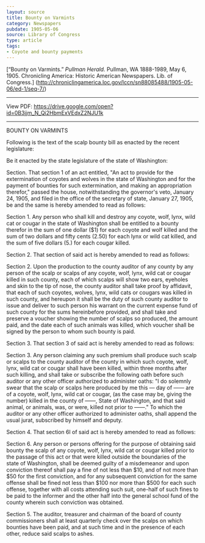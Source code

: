 ```yaml
---
layout: source
title: Bounty on Varmints
category: Newspapers
pubdate: 1905-05-06
source: Library of Congress
type: article
tags:
- Coyote and bounty payments
---
```


[“Bounty on Varmints.” *Pullman Herald.* Pullman, WA 1888-1989, May 6, 1905. Chronicling America: Historic American Newspapers. Lib. of Congress.] (http://chroniclingamerica.loc.gov/lccn/sn88085488/1905-05-06/ed-1/seq-7/)

***
View PDF: https://drive.google.com/open?id=0B3jjm_N_Qi2HbmExVEdxZ2NJU1k
***
BOUNTY ON VARMINTS

Following is the text of the scalp bounty bill as enacted by the recent legislature:

Be it enacted by the state legislature of the state of Washington:

Section. That section 1 of an act entitled, "An act to provide for the extermination of coyotes and wolves in the state of Washington and for the payment of bounties for such extermination, and making an appropriation therefor," passed the house, notwithstanding the governor's veto, January 24, 1905, and filed in the office of the secretary of state, January 27, 1905, be and the same is hereby amended to read as follows:

Section 1. Any person who shall kill and destroy any coyote, wolf, lynx, wild cat or cougar in the state of Washington shall be entitled to a bounty therefor in the sum of one dollar ($1) for each coyote and wolf killed and the sum of two dollars and fifty cents (2.50) for each lynx or wild cat killed, and the sum of five dollars (5.) for each cougar killed.

Section 2. That section of said act is hereby amended to read as follows:

Section 2. Upon the production to the county auditor of any county by any person of the scalp or scalps of any coyote, wolf, lynx, wild cat or cougar killed in such county, each of which scalps will show two ears, eyeholes and skin to the tip of nose, the county auditor shall take proof by affidavit, that each of such coyotes, wolves, lynx, wild cats or cougars was killed in such county, and hereupon it shall be the duty of such county auditor to issue and deliver to such person his warrant on the current expense fund of such county for the sums hereinbefore provided, and shall take and preserve a voucher showing the number of scalps so produced, the amount paid, and the date each of such animals was killed, which voucher shall be signed by the person to whom such bounty is paid.

Section 3. That section 3 of said act is hereby amended to read as follows:

Section 3. Any person claiming any such premium shall produce such scalp or scalps to the county auditor of the county in which such coyote, wolf, lynx, wild cat or cougar shall have been killed, within three months after such killing, and shall take or subscribe the following oath before such auditor or any other officer authorized to administer oaths: "I do solemnly swear that the scalp or scalps here produced by me this — day of —— are of a coyote, wolf, lynx, wild cat or cougar, (as the case may be, giving the number) killed in the county of ——, State of Washington, and that said animal, or animals, was, or were, killed not prior to ——." To which the auditor or any other officer authorized to administer oaths, shall append the usual jurat, subscribed by himself and deputy.

Section 4. That section 6l of said act is hereby amended to read as follows:

Section 6. Any person or persons offering for the purpose of obtaining said bounty the scalp of any coyote, wolf, lynx, wild cat or cougar killed prior to the passage of this act or that were killed outside the boundaries of the state of Washington, shall be deemed guilty of a misdemeanor and upon conviction thereof shall pay a fine of not less than $10, and of not more than $50 for the first conviction, and for any subsequent conviction for the same offense shall be fined not less than $100 nor more than $500 for each such offense, together with all costs attending such suit, one-half of such fines to be paid to the informer and the other half into the general school fund of the county wherein such conviction was obtained.

Section 5. The auditor, treasurer and chairman of the board of county commissioners shall at least quarterly check over the scalps on which bounties have been paid, and at such time and in the presence of each other, reduce said scalps to ashes.
